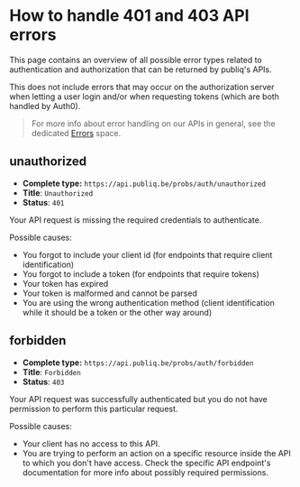 # How to handle 401 and 403 API errors

This page contains an overview of all possible error types related to authentication and authorization that can be returned by publiq's APIs.

This does not include errors that may occur on the authorization server when letting a user login and/or when requesting tokens (which are both handled by Auth0).

> For more info about error handling on our APIs in general, see the dedicated [Errors](https://publiq.stoplight.io/docs/errors) space.

## unauthorized

* **Complete type:** `https://api.publiq.be/probs/auth/unauthorized`
* **Title**: `Unauthorized`
* **Status**: `401`

Your API request is missing the required credentials to authenticate.

Possible causes:

* You forgot to include your client id (for endpoints that require client identification)
* You forgot to include a token (for endpoints that require tokens)
* Your token has expired
* Your token is malformed and cannot be parsed
* You are using the wrong authentication method (client identification while it should be a token or the other way around)

## forbidden

* **Complete type:** `https://api.publiq.be/probs/auth/forbidden`
* **Title**: `Forbidden`
* **Status**: `403`

Your API request was successfully authenticated but you do not have permission to perform this particular request.

Possible causes:

* Your client has no access to this API.
* You are trying to perform an action on a specific resource inside the API to which you don't have access. Check the specific API endpoint's documentation for more info about possibly required permissions.
